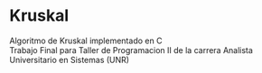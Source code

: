 # Kruskal

Algoritmo de Kruskal implementado en C </br>
Trabajo Final para Taller de Programacion II de la carrera Analista Universitario en Sistemas (UNR)
